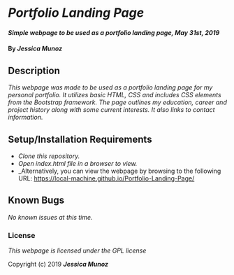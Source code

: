 # _Portfolio Landing Page_

#### _Simple webpage to be used as a portfolio landing page, May 31st, 2019_

#### By _**Jessica Munoz**_

## Description

_This webpage was made to be used as a portfolio landing page for my personal portfolio. It utilizes basic HTML, CSS and includes CSS elements from the Bootstrap framework. The page outlines my education, career and project history along with some current interests. It also links to contact information._

## Setup/Installation Requirements

* _Clone this repository._
* _Open index.html file in a browser to view._
* _Alternatively, you can view the webpage by browsing to the following URL: https://local-machine.github.io/Portfolio-Landing-Page/

## Known Bugs

_No known issues at this time._

### License

*This webpage is licensed under the GPL license*

Copyright (c) 2019 **_Jessica Munoz_**
